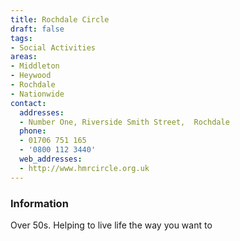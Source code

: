 ```yaml
---
title: Rochdale Circle
draft: false
tags:
- Social Activities
areas:
- Middleton
- Heywood
- Rochdale
- Nationwide
contact:
  addresses:
  - Number One, Riverside Smith Street,  Rochdale
  phone:
  - 01706 751 165
  - '0800 112 3440'
  web_addresses:
  - http://www.hmrcircle.org.uk
---
```


### Information
Over 50s.  Helping to live life the way you want to

